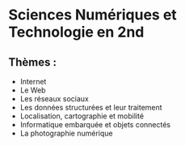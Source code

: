 # Sciences Numériques et Technologie en 2nd

## Thèmes :

* Internet
* Le Web
* Les réseaux sociaux
* Les données structurées et leur traitement
* Localisation, cartographie et mobilité
* Informatique embarquée et objets connectés
* La photographie numérique


